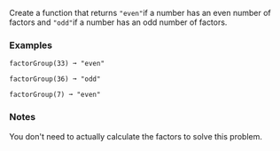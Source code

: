 Create a function that returns `"even"`if a number has an even number of factors and `"odd"`if a number has an odd number of factors.


### Examples ###
    factorGroup(33) ➞ "even"

    factorGroup(36) ➞ "odd"

    factorGroup(7) ➞ "even"


### Notes ###
You don't need to actually calculate the factors to solve this problem.
